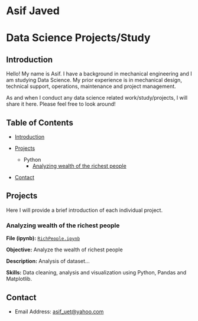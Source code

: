 # Asif Javed
# Data Science Projects/Study

## Introduction
Hello! My name is Asif. I have a background in mechanical engineering and I am studying Data Science. 
My prior experience is in mechanical design, technical support, operations, maintenance and project management.

As and when I conduct any data science related work/study/projects, I will share it here. Please feel free to look around!


## Table of Contents
- [Introduction](https://github.com/AJMech/Data-Science/blob/main/README.md#introduction)
- [Projects](https://github.com/AJMech/Data-Science/blob/main/README.md#projects)
  - Python
    - [Analyzing wealth of the richest people](https://github.com/AJMech/Data-Science#Analyzing-wealth-of-the-richest-people)
    
- [Contact](https://github.com/AJMech/Data-Science/blob/main/README.md#contact)
## Projects
Here I will provide a brief introduction of each individual project.

### Analyzing wealth of the richest people
**File (ipynb):** [`RichPeople.ipynb`](https://github.com/AJMech/Projects/blob/main/RichPeople.ipynb)

**Objective:** Analyze the wealth of richest people

**Description:** Analysis of dataset...

**Skills:** Data cleaning, analysis and visualization using Python, Pandas and Matplotlib.


## Contact
- Email Address: asif_uet@yahoo.com
